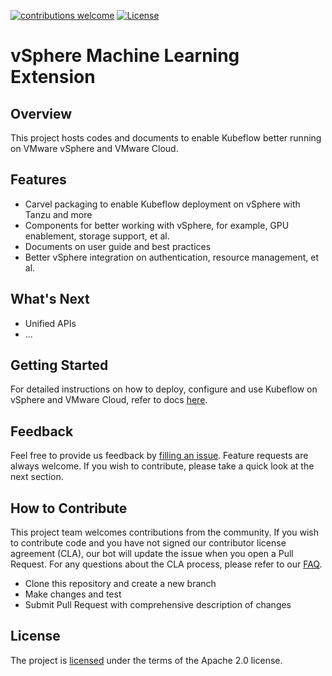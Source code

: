 [![contributions welcome](https://img.shields.io/badge/contributions-welcome-brightgreen.svg?style=flat)](https://github.com/vmware/vSphere-machine-learning-extension/issues) [![License](https://img.shields.io/badge/License-Apache_2.0-blue.svg)](./LICENSE)

# vSphere Machine Learning Extension

## Overview

This project hosts codes and documents to enable Kubeflow better running on VMware vSphere and VMware Cloud.

## Features

* Carvel packaging to enable Kubeflow deployment on vSphere with Tanzu and more
* Components for better working with vSphere, for example, GPU enablement, storage support, et al.
* Documents on user guide and best practices
* Better vSphere integration on authentication, resource management, et al.

## What's Next

* Unified APIs
* ...

## Getting Started

For detailed instructions on how to deploy, configure and use Kubeflow on vSphere and VMware Cloud, refer to docs [here](https://vmware.github.io/vSphere-machine-learning-extension/).

## Feedback

Feel free to provide us feedback by [filling an issue](https://github.com/vmware/vSphere-machine-learning-extension/issues/new). Feature requests are always welcome. If you wish to contribute, please take a quick look at the next section.

## How to Contribute

This project team welcomes contributions from the community. If you wish to
contribute code and you have not signed our contributor license agreement (CLA),
our bot will update the issue when you open a Pull Request. For any questions
about the CLA process, please refer to our [FAQ](https://cla.vmware.com/faq).

* Clone this repository and create a new branch
* Make changes and test
* Submit Pull Request with comprehensive description of changes

## License

The project is [licensed](LICENSE) under the terms of the Apache 2.0 license.
